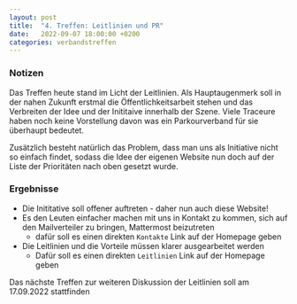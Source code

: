```yaml
---
layout: post
title:  "4. Treffen: Leitlinien und PR"
date:   2022-09-07 18:00:00 +0200
categories: verbandstreffen
---
```

### Notizen 

Das Treffen heute stand im Licht der Leitlinien. Als Hauptaugenmerk soll in der nahen Zukunft erstmal die Öffentlichkeitsarbeit stehen und
das Verbreiten der Idee und der Inititaive innerhalb der Szene. Viele Traceure haben noch keine Vorstellung davon was ein Parkourverband
für sie überhaupt bedeutet. 

Zusätzlich besteht natürlich das Problem, dass man uns als Initiative nicht so einfach findet, sodass die Idee der eigenen Website nun doch 
auf der Liste der Prioritäten nach oben gesetzt wurde.

### Ergebnisse

- Die Inititative soll offener auftreten - daher nun auch diese Website! 
- Es den Leuten einfacher machen mit uns in Kontakt zu kommen, sich auf den Mailverteiler zu bringen, Mattermost beizutreten
    - dafür soll es einen direkten `Kontakte` Link auf der Homepage geben
- Die Leitlinien und die Vorteile müssen klarer ausgearbeitet werden
    - Dafür soll es einen direkten `Leitlinien` Link auf der Homepage geben

Das nächste Treffen zur weiteren Diskussion der Leitlinien soll am 17.09.2022 stattfinden 
